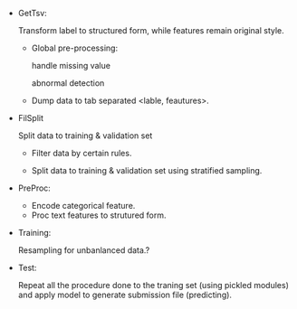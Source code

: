
- GetTsv: 

  Transform label to structured form, while features remain original style.

  - Global pre-processing:

    handle missing value

    abnormal detection

  - Dump data to tab separated <lable, feautures>.

- FilSplit

  Split data to training & validation set

  - Filter data by certain rules.


  - Split data to training & validation set using stratified sampling.

- PreProc:

  - Encode categorical feature.
  - Proc text features to strutured form.

- Training:

  Resampling for unbanlanced data.?

- Test:

  Repeat all the procedure done to the traning set (using pickled modules) and apply model to generate submission file (predicting).

